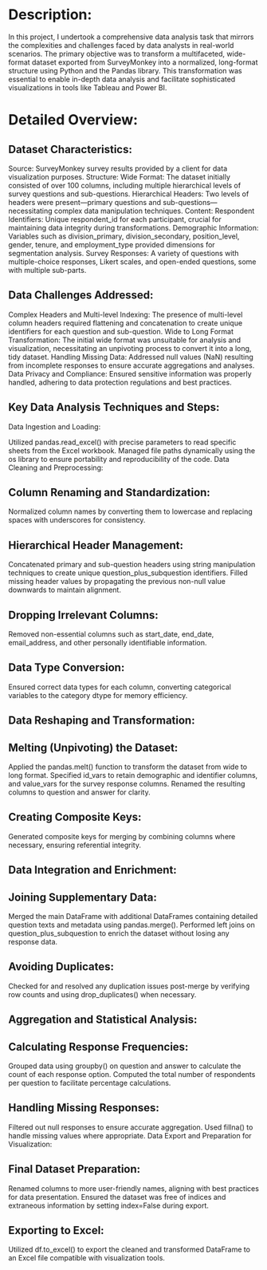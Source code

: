 # Description:

In this project, I undertook a comprehensive data analysis task that mirrors the complexities and challenges faced by data analysts in real-world scenarios. The primary objective was to transform a multifaceted, wide-format dataset exported from SurveyMonkey into a normalized, long-format structure using Python and the Pandas library. This transformation was essential to enable in-depth data analysis and facilitate sophisticated visualizations in tools like Tableau and Power BI.

# Detailed Overview:

## Dataset Characteristics:

Source: SurveyMonkey survey results provided by a client for data visualization purposes.
Structure:
Wide Format: The dataset initially consisted of over 100 columns, including multiple hierarchical levels of survey questions and sub-questions.
Hierarchical Headers: Two levels of headers were present—primary questions and sub-questions—necessitating complex data manipulation techniques.
Content:
Respondent Identifiers: Unique respondent_id for each participant, crucial for maintaining data integrity during transformations.
Demographic Information: Variables such as division_primary, division_secondary, position_level, gender, tenure, and employment_type provided dimensions for segmentation analysis.
Survey Responses: A variety of questions with multiple-choice responses, Likert scales, and open-ended questions, some with multiple sub-parts.

## Data Challenges Addressed:
Complex Headers and Multi-level Indexing: The presence of multi-level column headers required flattening and concatenation to create unique identifiers for each question and sub-question.
Wide to Long Format Transformation: The initial wide format was unsuitable for analysis and visualization, necessitating an unpivoting process to convert it into a long, tidy dataset.
Handling Missing Data: Addressed null values (NaN) resulting from incomplete responses to ensure accurate aggregations and analyses.
Data Privacy and Compliance: Ensured sensitive information was properly handled, adhering to data protection regulations and best practices.

## Key Data Analysis Techniques and Steps:
Data Ingestion and Loading:

Utilized pandas.read_excel() with precise parameters to read specific sheets from the Excel workbook.
Managed file paths dynamically using the os library to ensure portability and reproducibility of the code.
Data Cleaning and Preprocessing:

## Column Renaming and Standardization:
Normalized column names by converting them to lowercase and replacing spaces with underscores for consistency.
## Hierarchical Header Management:
Concatenated primary and sub-question headers using string manipulation techniques to create unique question_plus_subquestion identifiers.
Filled missing header values by propagating the previous non-null value downwards to maintain alignment.
## Dropping Irrelevant Columns:
Removed non-essential columns such as start_date, end_date, email_address, and other personally identifiable information.
## Data Type Conversion:
Ensured correct data types for each column, converting categorical variables to the category dtype for memory efficiency.
## Data Reshaping and Transformation:
## Melting (Unpivoting) the Dataset:
Applied the pandas.melt() function to transform the dataset from wide to long format.
Specified id_vars to retain demographic and identifier columns, and value_vars for the survey response columns.
Renamed the resulting columns to question and answer for clarity.
## Creating Composite Keys:
Generated composite keys for merging by combining columns where necessary, ensuring referential integrity.
## Data Integration and Enrichment:
## Joining Supplementary Data:
Merged the main DataFrame with additional DataFrames containing detailed question texts and metadata using pandas.merge().
Performed left joins on question_plus_subquestion to enrich the dataset without losing any response data.
## Avoiding Duplicates:
Checked for and resolved any duplication issues post-merge by verifying row counts and using drop_duplicates() when necessary.
## Aggregation and Statistical Analysis:
## Calculating Response Frequencies:
Grouped data using groupby() on question and answer to calculate the count of each response option.
Computed the total number of respondents per question to facilitate percentage calculations.
## Handling Missing Responses:
Filtered out null responses to ensure accurate aggregation.
Used fillna() to handle missing values where appropriate.
Data Export and Preparation for Visualization:

## Final Dataset Preparation:
Renamed columns to more user-friendly names, aligning with best practices for data presentation.
Ensured the dataset was free of indices and extraneous information by setting index=False during export.
## Exporting to Excel:
Utilized df.to_excel() to export the cleaned and transformed DataFrame to an Excel file compatible with visualization tools.

